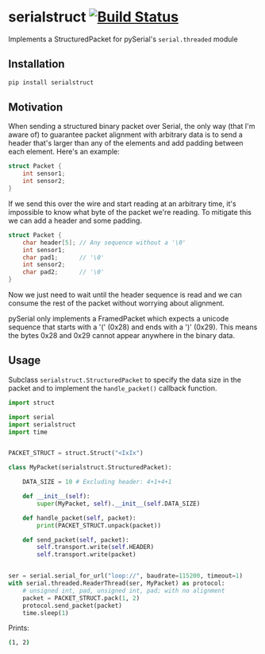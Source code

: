 # serialstruct [![Build Status](https://travis-ci.org/eoswald/serialstruct.svg?branch=master)](https://travis-ci.org/eoswald/serialstruct)
Implements a StructuredPacket for pySerial's `serial.threaded` module

## Installation
```bash
pip install serialstruct
```

## Motivation
When sending a structured binary packet over Serial, the only way (that I'm aware
of) to guarantee packet alignment with arbitrary data is to send a header that's
larger than any of the elements and add padding between each element. Here's an
example:

```c
struct Packet {
	int sensor1;
	int sensor2;
}
```

If we send this over the wire and start reading at an arbitrary time, it's
impossible to know what byte of the packet we're reading. To mitigate this we can
add a header and some padding.

```c
struct Packet {
	char header[5]; // Any sequence without a '\0'
	int sensor1;
	char pad1;      // '\0'
	int sensor2;
	char pad2;      // '\0'
}
```

Now we just need to wait until the header sequence is read and we can consume the
rest of the packet without worrying about alignment.

pySerial only implements a FramedPacket which expects a unicode sequence that
starts with a '(' (0x28) and ends with a ')' (0x29). This means the bytes 0x28 and
0x29 cannot appear anywhere in the binary data.

## Usage
Subclass `serialstruct.StructuredPacket` to specify the data size in the packet
and to implement the `handle_packet()` callback function.
```python
import struct

import serial
import serialstruct
import time


PACKET_STRUCT = struct.Struct("<IxIx")

class MyPacket(serialstruct.StructuredPacket):

    DATA_SIZE = 10 # Excluding header: 4+1+4+1

    def __init__(self):
        super(MyPacket, self).__init__(self.DATA_SIZE)

    def handle_packet(self, packet):
        print(PACKET_STRUCT.unpack(packet))

    def send_packet(self, packet):
        self.transport.write(self.HEADER)
        self.transport.write(packet)


ser = serial.serial_for_url("loop://", baudrate=115200, timeout=1)
with serial.threaded.ReaderThread(ser, MyPacket) as protocol:
    # unsigned int, pad, unsigned int, pad; with no alignment
    packet = PACKET_STRUCT.pack(1, 2)
    protocol.send_packet(packet)
    time.sleep(1)
```

Prints:
```bash
(1, 2)
```
